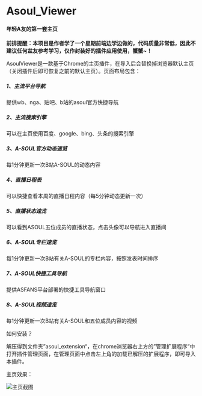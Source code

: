 # Asoul_Viewer
#### 年轻A友的第一套主页

**前排提醒：本项目是作者学了一个星期前端边学边做的，代码质量非常低，因此不建议任何盆友参考学习，仅作封装好的插件应用使用，蟹蟹~！**



AsoulViewer是一款基于Chrome的主页插件，在导入后会替换掉浏览器默认主页（关闭插件后即可恢复之前的默认主页）。页面布局包含：

##### 1、主流平台导航

提供wb、nga、贴吧、b站的asoul官方快捷导航

##### 2、主流搜索引擎

可以在主页使用百度、google、bing、头条的搜索引擎

##### 3、A-SOUL官方动态速览

每1分钟更新一次B站A-SOUL的动态内容

##### 4、直播日程表

可以快捷查看本周的直播日程内容（每5分钟动态更新一次）

##### 5、直播状态速览

可以看到ASOUL五位成员的直播状态，点击头像可以导航进入直播间

##### 6、A-SOUL专栏速览

每1分钟更新一次B站有关A-SOUL的专栏内容，按照发表时间排序

##### 7、A-SOUL快捷工具导航

提供ASFANS平台部署的快捷工具导航窗口

##### 8、A-SOUL视频速览

每1分钟更新一次B站有关A-SOUL和五位成员内容的视频



如何安装？

解压得到文件夹”asoul_extension“，在chrome浏览器右上方的”管理扩展程序“中打开插件管理页面，在管理页面中点击左上角的加载已解压的扩展程序，即可导入本插件。 



主页效果：

![主页截图](https://gitee.com/yuezhangw/Asoul_Viewer/blob/main/images/screenshot.png)





